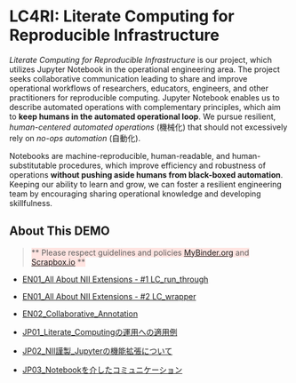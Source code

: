 # LC4RI: Literate Computing for Reproducible Infrastructure

*Literate Computing for Reproducible Infrastructure* is our project, which utilizes Jupyter Notebook in the operational engineering area. The project seeks collaborative communication leading to share and improve operational workflows of researchers, educators, engineers, and other practitioners for reproducible computing.  Jupyter Notebook enables us to describe automated operations with complementary principles, which aim to **keep humans in the automated operational loop**. We pursue resilient, *human-centered automated operations* (機械化) that should not excessively rely on *no-ops automation* (自動化).

Notebooks are machine-reproducible, human-readable, and human-substitutable procedures, which improve efficiency and robustness of operations **without pushing aside humans from black-boxed automation**. Keeping our ability to learn and grow, we can foster a resilient engineering team by encouraging sharing operational knowledge and developing skillfulness.


## About This DEMO

> <span style='background-color:mistyrose;'> ** Please respect guidelines and policies [MyBinder.org](https://mybinder.readthedocs.io/en/latest/user-guidelines.html) and [Scrapbox.io](https://scrapbox.io/product/) ** </span>


* [EN01_All About NII Extensions - #1 LC_run_through](EN01_All%20About%20NII%20Extensions%20-%20%231%20LC_run_through.ipynb)
* [EN01_All About NII Extensions - #2 LC_wrapper](EN01_All%20About%20NII%20Extensions%20-%20%232%20LC_wrapper.ipynb)
* [EN02_Collaborative_Annotation](EN02_Collaborative_Annotation.ipynb)


* [JP01_Literate_Computingの運用への適用例](JP01_Literate_Computingの運用への適用例.ipynb)
* [JP02_NII謹製_Jupyterの機能拡張について](JP02_NII謹製_Jupyterの機能拡張について.ipynb)
* [JP03_Notebookを介したコミュニケーション](JP03_Notebookを介したコミュニケーション.ipynb)

